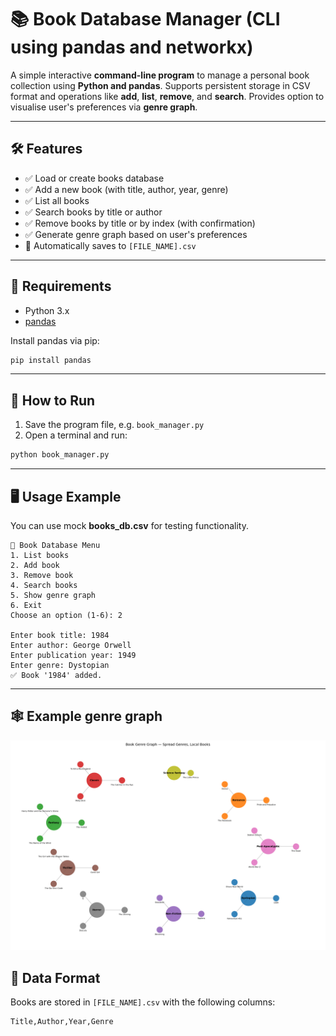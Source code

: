 # 📚 Book Database Manager (CLI using pandas and networkx)

A simple interactive **command-line program** to manage a personal book collection using **Python and pandas**. Supports persistent storage in CSV format and operations like **add**, **list**, **remove**, and **search**. Provides option to visualise user's preferences via **genre graph**.

---

## 🛠 Features
- ✅ Load or create books database
- ✅ Add a new book (with title, author, year, genre)
- ✅ List all books
- ✅ Search books by title or author
- ✅ Remove books by title or by index (with confirmation)
- ✅ Generate genre graph based on user's preferences
- 📁 Automatically saves to `[FILE_NAME].csv`

---

## 💾 Requirements

- Python 3.x
- [pandas](https://pandas.pydata.org/)

Install pandas via pip:

```bash
pip install pandas
```

---

## 🚀 How to Run

1. Save the program file, e.g. `book_manager.py`
2. Open a terminal and run:

```bash
python book_manager.py
```

---

## 🖥️ Usage Example
You can use mock **books_db.csv** for testing functionality.

```plaintext
📘 Book Database Menu
1. List books
2. Add book
3. Remove book
4. Search books
5. Show genre graph
6. Exit
Choose an option (1-6): 2

Enter book title: 1984
Enter author: George Orwell
Enter publication year: 1949
Enter genre: Dystopian
✅ Book '1984' added.
```

---

## 🕸 Example genre graph
![img.png](img.png)

## 📁 Data Format

Books are stored in `[FILE_NAME].csv` with the following columns:

```
Title,Author,Year,Genre
```


